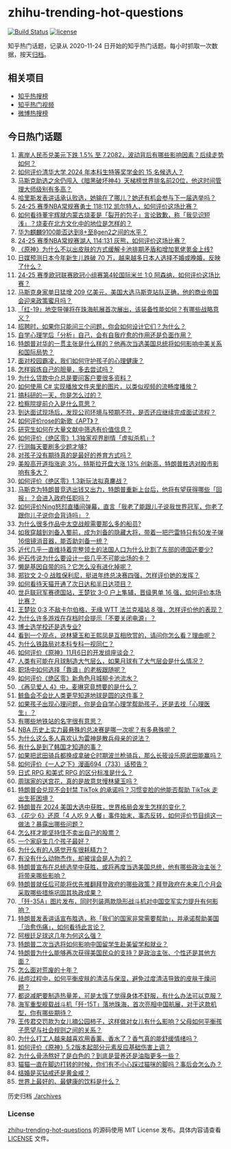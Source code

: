 # zhihu-trending-hot-questions

[![Build Status](https://github.com/justjavac/zhihu-trending-hot-questions/workflows/ci/badge.svg?branch=master)](https://github.com/justjavac/zhihu-trending-hot-questions/actions)
[![license](https://img.shields.io/github/license/justjavac/zhihu-trending-hot-questions)](https://github.com/justjavac/zhihu-trending-hot-questions/blob/master/LICENSE)

知乎热门话题，记录从 2020-11-24
日开始的知乎热门话题。每小时抓取一次数据，按天[归档](./archives)。

## 相关项目

- [知乎热搜榜](https://github.com/justjavac/zhihu-trending-top-search)
- [知乎热门视频](https://github.com/justjavac/zhihu-trending-hot-video)
- [微博热搜榜](https://github.com/justjavac/weibo-trending-hot-search)

## 今日热门话题

<!-- BEGIN -->
<!-- 最后更新时间 Thu Nov 07 2024 13:21:39 GMT+0800 (China Standard Time) -->

1. [离岸人民币兑美元下跌 1.5% 至 7.2082，波动背后有哪些影响因素？后续走势如何？](https://www.zhihu.com/question/3360937160)
1. [如何评价清华大学 2024 年本科生特等奖学金的 15 名候选人？](https://www.zhihu.com/question/3191402190)
1. [马斯克助选之余仍闯入《暗黑破坏神4》天梯榜世界排名前20位，他这时间管理大师级别有多高？](https://www.zhihu.com/question/3358920200)
1. [哈里斯发表讲话承认败选，她输在了哪儿？她还有机会参与下一届选举吗？](https://www.zhihu.com/question/3324610420)
1. [24-25 赛季NBA常规赛勇士 118:112 凯尔特人，如何评价这场比赛？](https://www.zhihu.com/question/3405683045)
1. [如何看待董宇辉就内蒙古烧麦是「裂开的包子」言论致歉，称「我见识短浅」？烧麦在北方文化中的地位是怎样的？](https://www.zhihu.com/question/3408295069)
1. [华为麒麟9100能否达到8+至8gen2之间的水平？](https://www.zhihu.com/question/3243918249)
1. [24-25 赛季NBA常规赛湖人 114:131 灰熊，如何评价这场比赛？](https://www.zhihu.com/question/3408222878)
1. [《原神》为什么不以出皮肤的方式缓解卡池排期矛盾和增加氪佬氪金上线?](https://www.zhihu.com/question/3267910787)
1. [日媒预测日本今年新生儿跌破 70 万，越来越多日本人选择不婚或晚婚，反映了什么？](https://www.zhihu.com/question/3332001682)
1. [24-25 赛季欧冠联赛欧冠小组赛第4轮国际米兰 1:0 阿森纳，如何评价这场比赛？](https://www.zhihu.com/question/3382265524)
1. [马斯克身家单日猛增 209 亿美元，美国大选马斯克站队正确，他的商业帝国会迎来政策蜜月吗？](https://www.zhihu.com/question/3406113087)
1. [「红-19」地空导弹将在珠海航展首次展出，该装备性能如何？有哪些战略意义？](https://www.zhihu.com/question/3204205124)
1. [招聘时，如果你只能问三个问题，你会如何设计它们？为什么？](https://www.zhihu.com/question/2149956444)
1. [自学心理学后「分析」自己，会有自我疗愈的作用还是负面作用？](https://www.zhihu.com/question/3114397792)
1. [特朗普对华的一贯主张是什么样的？他再次当选美国总统将如何影响中美关系和国际局势？](https://www.zhihu.com/question/3324072625)
1. [面对校园霸凌，我们如何守护孩子的心理健康？](https://www.zhihu.com/question/2431816881)
1. [怎样锻炼自己的胆量，多去尝试吗？](https://www.zhihu.com/question/3225877637)
1. [为什么贷款中介总是要问客户要很多资料？](https://www.zhihu.com/question/3303694230)
1. [如何使用 C# 实现播放文件夹里的图片，以类似视频的流畅度播放？](https://www.zhihu.com/question/1412356938)
1. [搞科研的一天，你是怎么过的？](https://www.zhihu.com/question/809968260)
1. [检察院提前介入是什么意思？](https://www.zhihu.com/question/658592880)
1. [到达面试现场后，发现公司环境与预期不符，是否还应继续完成面试流程？](https://www.zhihu.com/question/668860955)
1. [如何评价rose的新歌《APT》？](https://www.zhihu.com/question/1303119203)
1. [研究生如何在大量文献中筛选有价值信息？](https://www.zhihu.com/question/859596420)
1. [如何评价《绝区零》1.3独家视界剧情「虚拟杀机」?](https://www.zhihu.com/question/3375201989)
1. [行测每天要刷多少题才够?](https://www.zhihu.com/question/369362859)
1. [对孩子没有期待真的是最好的养育方式吗？](https://www.zhihu.com/question/3027259820)
1. [美股高开道指涨逾 3%，特斯拉开盘大涨 13% 创新高，特朗普胜选对股市影响有多大？](https://www.zhihu.com/question/3336656482)
1. [如何评价《绝区零》1.3新玩法拟真鏖战？](https://www.zhihu.com/question/3322422471)
1. [马斯克为特朗普竞选出钱又出力，特朗普重新上台后，他将有望获得哪些「回报」？会进入政府任职吗？](https://www.zhihu.com/question/3330256085)
1. [如何评价Ning怒怼直播间弹幕，直言「我老了能跟儿子说我世界冠军，你老了跟你儿子说你会背诗吗」？](https://www.zhihu.com/question/3366872984)
1. [为什么很多作品中太空战舰需要那么多的船员?](https://www.zhihu.com/question/662985889)
1. [如我穿越到刘备入蜀前，成为刘备的隐藏大将，带着一把巴雷特只有50发子弹16倍镜消音器，能否助刘备一统？](https://www.zhihu.com/question/614444523)
1. [近代几乎一直维持着完整领土的法国人口为什么比割了东部的德国还要少?](https://www.zhihu.com/question/440186345)
1. [炉石传说为什么要设计一些几乎不可能出场的卡？](https://www.zhihu.com/question/649795730)
1. [懒是基因自带的吗？它怎么没有进化掉呢？](https://www.zhihu.com/question/2652585150)
1. [郑钦文 2-0 战胜保利尼，挺进年终总决赛四强，怎样评价她的发挥？](https://www.zhihu.com/question/3369171777)
1. [如何看待天猫开通了次日达和半日达项目？](https://www.zhihu.com/question/3191001595)
1. [世乒联冠军赛德国站，王楚钦 3-0 户上隼辅，晋级男单 16 强，如何评价本场比赛？](https://www.zhihu.com/question/3143835451)
1. [王楚钦 0:3 不敌卡尔伯格，无缘 WTT 法兰克福站 8 强，怎样评价他的表现？](https://www.zhihu.com/question/3331628712)
1. [为什么许多游戏在存档时会提示「不要关闭电源」？](https://www.zhihu.com/question/469514688)
1. [博士选学校还是选专业?](https://www.zhihu.com/question/2450514753)
1. [看到一个观点，说林黛玉和王熙凤是互相欣赏的，请问你怎么看？理由呢？](https://www.zhihu.com/question/668060596)
1. [为什么铁路局对本科专科一视同仁？](https://www.zhihu.com/question/505796239)
1. [如何评价《原神》11月6日的开发组座谈会？](https://www.zhihu.com/question/3338306050)
1. [人类有可能在月球制造大气层么，如果月球有了大气层会是什么情况？](https://www.zhihu.com/question/1143459261)
1. [职场中如何选择「靠谱」的老板跟随呢？](https://www.zhihu.com/question/3180635264)
1. [如何评价《绝区零》新角色月城柳卡池流水？](https://www.zhihu.com/question/3332337237)
1. [《再见爱人 4》中，麦琳究竟想要的是什么？](https://www.zhihu.com/question/3195000878)
1. [鲸鱼会不会比人类更早知道地球是圆的这件事？](https://www.zhihu.com/question/1385389836)
1. [如果孩子出现心理问题，你是会自学心理学帮助孩子，还是去找「心理医生」？](https://www.zhihu.com/question/1048642929)
1. [有哪些地铁站的名字很有意思？](https://www.zhihu.com/question/648235423)
1. [NBA 历史上实力最悬殊的总决赛是哪一次呢？有多悬殊呢？](https://www.zhihu.com/question/864629997)
1. [为什么这么多人喜欢认为雷神是散兵母亲的说法？](https://www.zhihu.com/question/1520065015)
1. [有什么是到了韩国才知道的事？](https://www.zhihu.com/question/329224644)
1. [如果把武田骑兵都换成拿破仑时期波兰枪骑兵，那么长筱设乐原武田能赢吗？](https://www.zhihu.com/question/472442396)
1. [如何评价《一人之下》漫画694（733）话预告？](https://www.zhihu.com/question/3323894357)
1. [日式 RPG 和美式 RPG 的区分标准是什么？](https://www.zhihu.com/question/388426895)
1. [周瑞家的送宫花，真的是故意怠慢林黛玉吗？](https://www.zhihu.com/question/603822440)
1. [特朗普会兑现不会封禁 TikTok 的承诺吗？习惯变脸的他能否帮助 TikTok 走出生死困境？](https://www.zhihu.com/question/3324208118)
1. [特朗普在 2024 美国大选中获胜，世界格局会发生怎样的变化？](https://www.zhihu.com/question/2902053708)
1. [《花少 6》还原「4 人吃 9 人餐」事件始末，事态反转，如何评价节目组这一做法？暴露出哪些问题？](https://www.zhihu.com/question/3072382113)
1. [怎么样才能坚持住不卖出自己的股票？](https://www.zhihu.com/question/372704059)
1. [一个家庭生几个孩子最好？](https://www.zhihu.com/question/3076354229)
1. [为什么有的人感觉开车很耗精力？](https://www.zhihu.com/question/573036128)
1. [有没有什么动物杰作，却被误会是人为的？](https://www.zhihu.com/question/659897620)
1. [特朗普宣布在总统选举中获胜，或将再度当选美国总统，他有哪些政治主张？将带来哪些影响？](https://www.zhihu.com/question/3322582786)
1. [特朗普就任后可能将优先推翻拜登政府的哪些政策？拜登政府在未来几个月会采取哪些措施巩固其执政成果？](https://www.zhihu.com/question/3327078172)
1. [「歼-35A」图片发布，同时列装两款隐形战斗机对中国空军实力提升有何影响？](https://www.zhihu.com/question/3204226515)
1. [特朗普发表讲话宣布胜选，称「我们的国家非常需要帮助」，并承诺帮助美国「治愈伤痛」，如何看待此言论？](https://www.zhihu.com/question/3332162002)
1. [阿根廷足球这几年为何这么强？](https://www.zhihu.com/question/3183072814)
1. [特朗普二次当选将如何影响中国留学生赴美留学和就业？](https://www.zhihu.com/question/2710126310)
1. [特朗普为什么能够再次获得美国民众的支持？是政治主张、个性还是其他方面？](https://www.zhihu.com/question/2902181388)
1. [怎么面对荒废的十年？](https://www.zhihu.com/question/1273595155)
1. [祛痘过程中，如何平衡皮肤的清洁与保湿，避免过度清洁导致的皮肤干燥问题？](https://www.zhihu.com/question/833303794)
1. [都说减肥要制造热量差，可是太饿了觉得身体不舒服，有什么办法可以克服？](https://www.zhihu.com/question/1924007321)
1. [海军重型舰载战斗机「歼-15T」落地珠海，首次亮相中国航展，对于这款机型，你有哪些期待？](https://www.zhihu.com/question/3311792435)
1. [王传君交罚款为女儿摘公园柿子，这样做对女儿有什么影响？父母如何平衡孩子愿望与社会规则之间的关系？](https://www.zhihu.com/question/3231883987)
1. [为什么打工人越来越喜欢用香薰、香水了？香气真的能舒缓情绪吗？](https://www.zhihu.com/question/969431178)
1. [如何评价《原神》5.2版本起部分元素反应基础伤害上调？](https://www.zhihu.com/question/3304662904)
1. [为什么骨汤熬好了是白色的？到底是营养还是油脂更多一些？](https://www.zhihu.com/question/2763962647)
1. [猫猫一直在脚边打转的时候，你们有不小心踩过猫咪的脚吗？事后会怎么办？](https://www.zhihu.com/question/1506205436)
1. [结婚是买钻戒还是黄金戒？](https://www.zhihu.com/question/667960949)
1. [世界上最好的、最健康的饮料是什么？](https://www.zhihu.com/question/1231386932)

<!-- END -->

历史归档 [./archives](./archives)

### License

[zhihu-trending-hot-questions](https://github.com/justjavac/zhihu-trending-hot-questions)
的源码使用 MIT License 发布。具体内容请查看 [LICENSE](./LICENSE) 文件。
